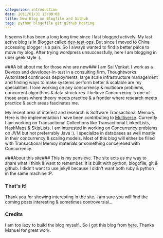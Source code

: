 ```yaml
---
categories: introduction
date: 2011/01/31 13:09:03
title: New Blog on Blogfile and Github 
tags: python blogofile git github hosting
---
```

It seems it has been a long long time since I last blogged actively. My last active blog is in Blogger called [dev-test-ops](http://developer-in-test.blogspot.com). But since I moved to China accessing blogger is a pain. So I always wanted to find a better palce to move my blog.
After trying wordpress unsuccessfully, here I am blogging in uber geek style :).

###A bit about me for those who are new###
I am Sai Venkat. I work as a Devops and developer-in-test in a consulting firm, Thoughtworks. Automated continuous deployments, large scale infrastructure management and finding ways to make systems perform better & scalable are my specialities. I love working on any concurrency & multicore problems, concurrent algorithms & data structures. I believe Concurrency is one of those areas where theory meets practice & a frontier where research meets practice & such areas fascinates me.

My recent area of interest and research is Software Transactional Memory. Here is the implementation I have been contributing to [Multiverse](http://multiverse.codehaus.org). Currently I am working on Transactional Collections like Transactional LinkedLists, HashMaps & SkipLists. I am interested in working on Concurrency problems on JVM but not preferrably Java :). I specialize in databases as well mostly in their concurrency & scaling models. Most of this blog will either be filled with Transactional Memoy materials or something concerened with Concurrency.

###About this site###
This is my pensieve. The site acts as my way to share what I think & want to remember. It is built with python, blogofile, git & github. I didn't want to use jekyll because I didn't want both ruby & python in the same machine :P. 

### That's it! ###
Thank you for showing interesting in the site. I am sure you will find the coming posts interesting & sometimes controversial...

### Credits ###
I am too lazy to build the blog myself.. So I got this blog from [here](http://manuel-ohlendorf.de/blog/2010/12/23/hosting-a-blogofile-blog-on-github-with-github-pages/). Thanks Manuel for great work.
